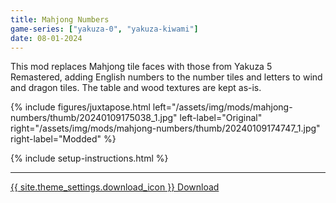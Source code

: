 ```yaml
---
title: Mahjong Numbers
game-series: ["yakuza-0", "yakuza-kiwami"]
date: 08-01-2024
---
```


This mod replaces Mahjong tile faces with those from Yakuza 5 Remastered, adding English numbers to the number tiles and letters to wind and dragon tiles.
The table and wood textures are kept as-is.

{% include figures/juxtapose.html left="/assets/img/mods/mahjong-numbers/thumb/20240109175038_1.jpg" left-label="Original"
                right="/assets/img/mods/mahjong-numbers/thumb/20240109174747_1.jpg" right-label="Modded" %}

{% include setup-instructions.html %}

***

<a href="https://community.pcgamingwiki.com/files/file/2866-mahjong-numbers-for-yakuza-0-yakuza-kiwami/" class="button" target="_blank">{{ site.theme_settings.download_icon }} Download</a>
